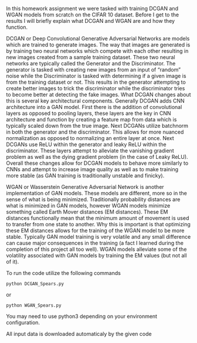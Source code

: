 In this homework assignment we were tasked with training DCGAN and WGAN models from scratch on the CIFAR 10 dataset. Before I get to the results I will briefly explain what DCGAN and WGAN are and how they function. 

DCGAN or Deep Convolutional Generative Adversarial Networks are models which are trained to generate images. The way that images are generated is by training two neural networks which compete with each other resulting in new images created from a sample training dataset. These two neural networks are typically called the Generator and the Discriminator. The generator is tasked with creating new images from an input of “random” noise while the Discriminator is tasked with determining if a given image is from the training dataset or not. This results in the generator attempting to create better images to trick the discriminator while the discriminator tries to become better at detecting the fake images. What DCGAN changes about this is several key architectural components. Generally DCGAN adds CNN architecture into a GAN model. First there is the addition of convolutional layers as opposed to pooling layers, these layers are the key in CNN architecture and function by creating a feature map from data which is typically scaled down from the true image. Next DCGANs utilize batchnorm in both the generator and the discriminator. This allows for more nuanced normalization as opposed to normalizing an entire layer at once. Next DCGANs use ReLU within the generator and leaky ReLU within the discriminator. These layers attempt to alleviate the vanishing gradient problem as well as the dying gradient problem (in the case of Leaky ReLU). Overall these changes allow for DCGAN models to behave more similarly to CNNs and attempt to increase image quality as well as to make training more stable (as GAN training is traditionally unstable and finicky).

WGAN or Wasserstein Generative Adversarial Network is another implementation of GAN models. These models are different, more so in the sense of what is being minimized. Traditionally probability distances are what is minimized in GAN models, however WGAN models minimize something called Earth Mover distances (EM distances). These EM distances functionally mean that the minimum amount of movement is used to transfer from one state to another. Why this is important is that optimizing these EM distances allows for the training of the WGAN model to be more stable. Typically GAN model training is very volatile and any small difference can cause major consequences in the training (a fact I learned during the completion of this project all too well). WGAN models alleviate some of the volatility associated with GAN models by training the EM values (but not all of it). 


To run the code utilize the following commands

```
python DCGAN_Spears.py
```
or 
```
python WGAN_Spears.py
```

You may need to use python3 depending on your environment configuration.

All input data is downloaded automaticaly by the given code
